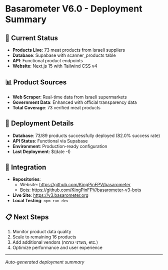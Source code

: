 # Basarometer V6.0 - Deployment Summary

## 🎯 Current Status
- **Products Live**: 73 meat products from Israeli suppliers
- **Database**: Supabase with scanner_products table
- **API**: Functional product endpoints
- **Website**: Next.js 15 with Tailwind CSS v4

## 📊 Product Sources
- **Web Scraper**: Real-time data from Israeli supermarkets
- **Government Data**: Enhanced with official transparency data
- **Total Coverage**: 73 verified meat products

## 🚀 Deployment Details
- **Database**: 73/89 products successfully deployed (82.0% success rate)
- **API Status**: Functional via Supabase
- **Environment**: Production-ready configuration
- **Last Deployment**: $(date -I)

## 🔗 Integration
- **Repositories**: 
  - Website: https://github.com/KingPinFPV/basarometer
  - Bots: https://github.com/KingPinFPV/basarometer-v3-bots
- **Live Site**: https://v3.basarometer.org
- **Local Testing**: `npm run dev`

## 📋 Next Steps
1. Monitor product data quality
2. Scale to remaining 16 products
3. Add additional vendors (מעדני גורמה, etc.)
4. Optimize performance and user experience

---
*Auto-generated deployment summary*